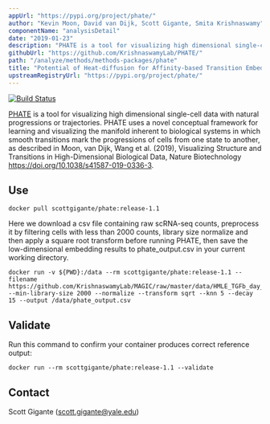 ```yaml
---
appUrl: "https://pypi.org/project/phate/"
author: "Kevin Moon, David van Dijk, Scott Gigante, Smita Krishnaswamy"
componentName: "analysisDetail"
date: "2019-01-23"
description: "PHATE is a tool for visualizing high dimensional single-cell data with natural progressions or trajectories."
githubUrl: "https://github.com/KrishnaswamyLab/PHATE/"
path: "/analyze/methods/methods-packages/phate"
title: "Potential of Heat-diffusion for Affinity-based Transition Embedding (PHATE)"
upstreamRegistryUrl: "https://pypi.org/project/phate/"
---
```


[![Build Status](https://travis-ci.com/KrishnaswamyLab/PHATE.svg?branch=master)](https://travis-ci.com/KrishnaswamyLab/PHATE#)

[PHATE](https://pypi.org/project/phate/) is a tool for visualizing high dimensional single-cell data with natural progressions or trajectories. PHATE uses a novel conceptual framework for learning and visualizing the manifold inherent to biological systems in which smooth transitions mark the progressions of cells from one state to another, as described in Moon, van Dijk, Wang et al. (2019), Visualizing Structure and Transitions in High-Dimensional Biological Data, Nature Biotechnology https://doi.org/10.1038/s41587-019-0336-3.

## Use

```
docker pull scottgigante/phate:release-1.1
```

Here we download a csv file containing raw scRNA-seq counts, preprocess it by filtering cells with less than 2000 counts, library size normalize and then apply a square root transform before running PHATE, then save the low-dimensional embedding results to phate_output.csv in your current working directory.

```
docker run -v ${PWD}:/data --rm scottgigante/phate:release-1.1 --filename https://github.com/KrishnaswamyLab/MAGIC/raw/master/data/HMLE_TGFb_day_8_10.csv.gz --min-library-size 2000 --normalize --transform sqrt --knn 5 --decay 15 --output /data/phate_output.csv
```

## Validate

Run this command to confirm your container produces correct reference output:

```
docker run --rm scottgigante/phate:release-1.1 --validate
```

## Contact

Scott Gigante ([scott.gigante@yale.edu](mailto:scott.gigante@yale.edu))
